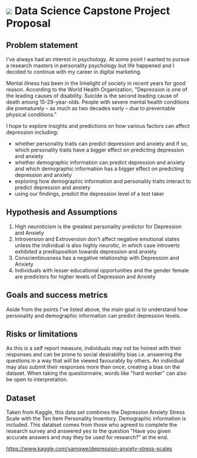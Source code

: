 # ![](https://ga-dash.s3.amazonaws.com/production/assets/logo-9f88ae6c9c3871690e33280fcf557f33.png) Data Science Capstone Project Proposal


## Problem statement

I've always had an interest in psychology. At some point I wanted to pursue a research masters in personality psychology but life happened and I decided to continue with my career in digital marketing. 

Mental illness has been in the limelight of society in recent years for good reason. According to the World Health Organization, "Depression is one of the leading causes of disability. Suicide is the second leading cause of death among 15-29-year-olds. People with severe mental health conditions die prematurely – as much as two decades early – due to preventable physical conditions." 

I hope to explore insights and predictions on how various factors can affect depression including:

- whether personality traits can predict depression and anxiety and if so,
  which personality traits have a bigger effect on predicting depression and anxiety 
- whether demographic information can predict depression and anxiety and
  which demographic information has a bigger effect on predicting depression and anxiety
- exploring how demographic information and personality traits interact to predict depression and anxiety
- using our findings, predict the depression level of a test taker

## Hypothesis and Assumptions

1. High neuroticism is the greatest personality predictor for Depression and Anxiety
2. Introversion and Extroversion don't affect negative emotional states unless the individual is also highly neurotic,
   in which case introverts exhibited a predisposition towards depression and anxiety 
3. Conscientiousness has a negative relationship with Depression and Anxiety
4. Individuals with lesser educational opportunities and the gender female are predictors for higher levels of Depression and        Anxiety

## Goals and success metrics

Aside from the points I've listed above, the main goal is to understand how personality and demographic information can predict depression levels.

## Risks or limitations

As this is a self report measure, individuals may not be honest with their responses and can be prone to social desirability bias i.e. answering the questions in a way that will be viewed favourably by others. An individual may also submit their responses more than once, creating a bias on the dataset. When taking the questionnaire, words like "hard worker" can also be open to interpretation. 

## Dataset

Taken from Kaggle, this data set combines the Depression Anxiety Stress Scale with the Ten Item Personality Inventory.
Demographic information is included. This datatset comes from those who agreed to complete the research survey and answered yes to the question "Have you given accurate answers and may they be used for research?" at the end.

https://www.kaggle.com/yamqwe/depression-anxiety-stress-scales 
